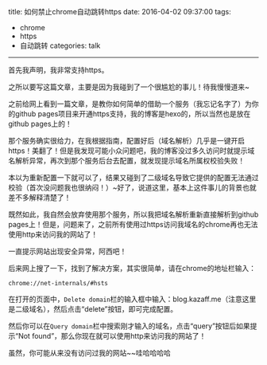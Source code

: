 title:  如何禁止chrome自动跳转https
date: 2016-04-02 09:37:00
tags:
- chrome
- https
- 自动跳转
categories: talk
---

首先我声明，我非常支持https。

之所以要写这篇文章，主要是因为我碰到了一个很尴尬的事儿！待我慢慢道来~

之前给网上看到一篇文章，是教你如何简单的借助一个服务（我忘记名字了）为你的github pages项目来开通https支持，我的博客是hexo的，所以当然也是放在github pages上的！

那个服务确实很给力，在我根据指南，配置好后（域名解析）几乎是一键开启https！美翻了！但是我发现可能小众问题吧，我的博客没过多久访问时就提示域名解析异常，再次到那个服务后台去配置，就发现提示域名所属权校验失败！

本以为重新配置一下就可以了，结果又碰到了二级域名导致它提供的配置无法通过校验（首次没问题我也很纳闷！）~好了，说道这里，基本上这件事儿的背景也就差不多解释清楚了！

既然如此，我自然会放弃使用那个服务，所以我把域名解析重新直接解析到github pages上！但是，问题来了，之前所有使用过https访问我域名的chrome再也无法使用http来访问我的网站了！

一直提示网站出现安全异常，阿西吧！

后来网上搜了一下，找到了解决方案，其实很简单，请在chrome的地址栏输入：

	chrome://net-internals/#hsts
	
在打开的页面中，`Delete domain`栏的输入框中输入：blog.kazaff.me（注意这里是二级域名），然后点击“delete”按钮，即可完成配置。

然后你可以在`Query domain`栏中搜索刚才输入的域名，点击“query”按钮后如果提示“Not found”，那么你现在就可以使用http来访问我的网站了！

虽然，你可能从来没有访问过我的网站~~哇哈哈哈哈